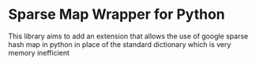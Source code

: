 Sparse Map Wrapper for Python
=============================

This library aims to add an extension that allows the use of google sparse hash map in python 
in place of the standard dictionary which is very memory inefficient
